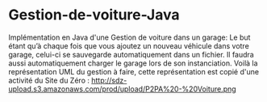 # Gestion-de-voiture-Java
Implémentation en Java d'une Gestion de voiture dans un garage: Le but étant qu’à chaque fois que vous ajoutez un nouveau véhicule dans votre garage, celui-ci se sauvegarde automatiquement dans un fichier. Il faudra aussi automatiquement charger le garage lors de son instanciation.
Voilà la représentation UML du gestion à faire, cette représentation est copié d'une activité du Site du Zéro : 
http://sdz-upload.s3.amazonaws.com/prod/upload/P2PA%20-%20Voiture.png
